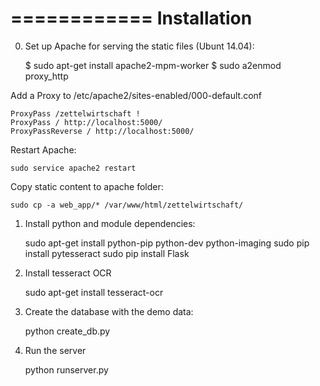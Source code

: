 ============
Installation
============
0) Set up Apache for serving the static files (Ubunt 14.04):

    $ sudo apt-get install apache2-mpm-worker
    $ sudo a2enmod proxy_http
    
Add a Proxy to /etc/apache2/sites-enabled/000-default.conf

    ProxyPass /zettelwirtschaft !
    ProxyPass / http://localhost:5000/
    ProxyPassReverse / http://localhost:5000/

Restart Apache:

    sudo service apache2 restart
    
Copy static content to apache folder:

    sudo cp -a web_app/* /var/www/html/zettelwirtschaft/

1) Install python and module dependencies:
    
    sudo apt-get install python-pip python-dev python-imaging
    sudo pip install pytesseract
    sudo pip install Flask

2) Install tesseract OCR
    
    sudo apt-get install tesseract-ocr

3) Create the database with the demo data:

    python create_db.py

4) Run the server

    python runserver.py
    

